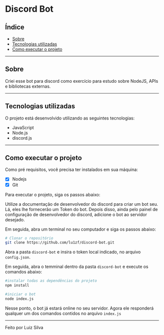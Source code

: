 ﻿<h1>Discord Bot</h1>

## Índice

- [Sobre](#Sobre)
- [Tecnologias utilizadas](#Tecnologias-utilizadas)
- [Como executar o projeto](#Como-executar-o-projeto)

---

## Sobre

Criei esse bot para discord como exercício para estudo sobre NodeJS, APIs e bibliotecas externas.

---

## Tecnologias utilizadas

O projeto está desenvolvido utilizando as seguintes tecnologias:

- JavaScript
- Node.js
- discord.js

---

## Como executar o projeto

Como pré requisitos, você precisa ter instalados em sua máquina:

- [x] Nodejs
- [x] Git

Para executar o projeto, siga os passos abaixo:

Utilize a documentação de desenvolvedor do discord para criar um bot seu. Lá, eles lhe fornecerão um Token do bot. Depois disso, ainda pelo painel de configuração de desenvolvedor do discord, adicione o bot ao servidor desejado.

Em seguida, abra um terminal no seu computador e siga os passos abaixo:

```bash
# Clonar o repositório
git clone https://github.com/lu1zf/discord-bot.git
```

Abra a pasta `discord-bot` e insira o token local indicado, no arquivo `config.json`.

Em seguida, abra o temminal dentro da pasta `discord-bot` e execute os comandos abaixo:

```bash
#instalar todas as dependências do projeto
npm install

#iniciar o bot
node index.js
```

Nesse ponto, o bot já estará online no seu servidor. Agora ele responderá qualquer um dos comandos contidos no arquivo `index.js`

---

Feito por Luiz Silva
